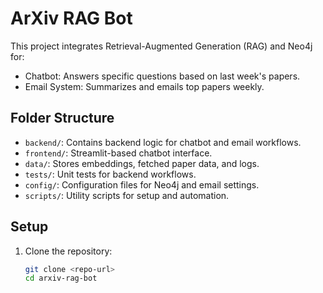 # ArXiv RAG Bot

This project integrates Retrieval-Augmented Generation (RAG) and Neo4j for:
- Chatbot: Answers specific questions based on last week's papers.
- Email System: Summarizes and emails top papers weekly.

## Folder Structure
- `backend/`: Contains backend logic for chatbot and email workflows.
- `frontend/`: Streamlit-based chatbot interface.
- `data/`: Stores embeddings, fetched paper data, and logs.
- `tests/`: Unit tests for backend workflows.
- `config/`: Configuration files for Neo4j and email settings.
- `scripts/`: Utility scripts for setup and automation.

## Setup
1. Clone the repository:
   ```bash
   git clone <repo-url>
   cd arxiv-rag-bot
